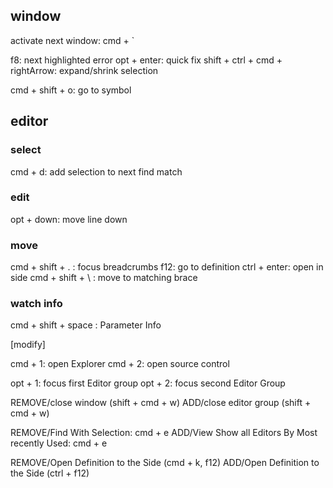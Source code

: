 ## window
activate next window: cmd + `

f8: next highlighted error
opt + enter: quick fix
shift + ctrl + cmd + rightArrow: expand/shrink selection


cmd + shift + o: go to symbol



## editor

### select
cmd + d: add selection to next find match

### edit
opt + down: move line down

### move
cmd + shift + . : focus breadcrumbs
f12: go to definition
    ctrl + enter: open in side
cmd + shift + \ : move to matching brace

### watch info
cmd + shift + space : Parameter Info





[modify]

cmd + 1: open Explorer
cmd + 2: open source control

opt + 1: focus first Editor group
opt + 2: focus second Editor Group


REMOVE/close window (shift + cmd + w)
ADD/close editor group (shift + cmd + w)

REMOVE/Find With Selection: cmd + e
ADD/View Show all Editors By Most recently Used: cmd + e

REMOVE/Open Definition to the Side (cmd + k, f12)
ADD/Open Definition to the Side (ctrl + f12)

